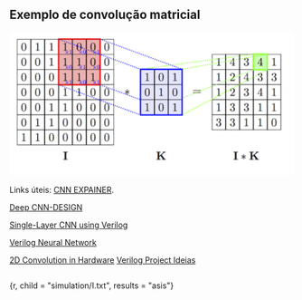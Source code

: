 ## Exemplo de convolução matricial
<img title="Exemplo de convolução matricial" alt="Alt text" src="images/conv.png">


Links úteis:
[CNN EXPAINER](https://poloclub.github.io/cnn-explainer/#article-convolution).

[Deep CNN-DESIGN](https://www.baeldung.com/cs/deep-cnn-design)


[Single-Layer CNN using Verilog](https://santoshsrivatsan24.github.io/ece564_project1.html)


[Verilog Neural Network](https://yycho0108.github.io/CompArchNeuralNet/)


[2D Convolution in Hardware](https://sistenix.com/sobel.html)
[Verilog Project Ideias](https://vlsiverify.com/verilog/verilog-project-ideas/)

```{r, child = "simulation/I.txt", results = "asis"}
```
{r, child = "simulation/I.txt", results = "asis"}

